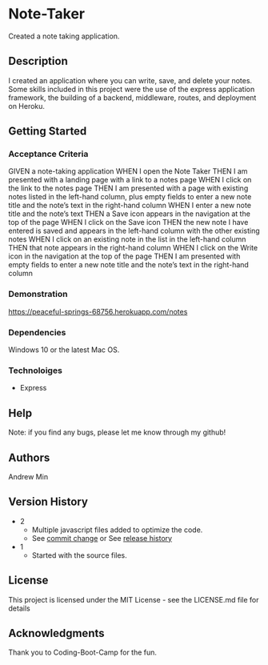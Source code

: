 # Note-Taker

Created a note taking application.

## Description

I created an application where you can write, save, and delete your notes. Some skills included in this project were the use of the express application framework, the building of a backend, middleware, routes, and deployment on Heroku.

## Getting Started

### Acceptance Criteria

GIVEN a note-taking application
WHEN I open the Note Taker
THEN I am presented with a landing page with a link to a notes page
WHEN I click on the link to the notes page
THEN I am presented with a page with existing notes listed in the left-hand column, plus empty fields to enter a new note title and the note’s text in the right-hand column
WHEN I enter a new note title and the note’s text
THEN a Save icon appears in the navigation at the top of the page
WHEN I click on the Save icon
THEN the new note I have entered is saved and appears in the left-hand column with the other existing notes
WHEN I click on an existing note in the list in the left-hand column
THEN that note appears in the right-hand column
WHEN I click on the Write icon in the navigation at the top of the page
THEN I am presented with empty fields to enter a new note title and the note’s text in the right-hand column

### Demonstration 

https://peaceful-springs-68756.herokuapp.com/notes

### Dependencies

Windows 10 or the latest Mac OS.

### Technoloiges

  - Express

## Help

Note: if you find any bugs, please let me know through my github!

## Authors

Andrew Min

## Version History

* 2
    * Multiple javascript files added to optimize the code.
    * See [commit change]() or See [release history]()
* 1
    * Started with the source files.

## License

This project is licensed under the MIT License - see the LICENSE.md file for details

## Acknowledgments

Thank you to Coding-Boot-Camp for the fun.
